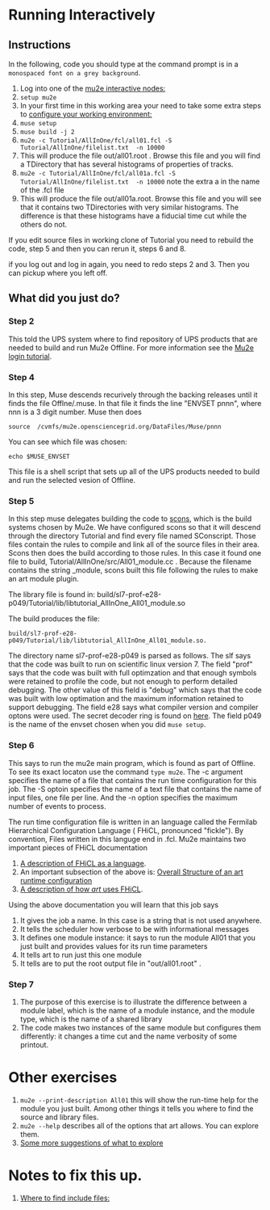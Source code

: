 # Running Interactively

## Instructions

In the following, code you should type at the command prompt is in a ```monospaced font on a grey background```.


1. Log into one of the [mu2e interactive nodes:](https://mu2ewiki.fnal.gov/wiki/ComputingTutorials#Interactive_logins)
1. ```setup mu2e```
1. In your first time in this working area your need to take some extra steps to [configure your working environment:](FirstTime.md)
1. ```muse setup```
1. ```muse build -j 2```
1. ```mu2e -c Tutorial/AllInOne/fcl/all01.fcl -S  Tutorial/AllInOne/filelist.txt  -n 10000```
1. This will produce the file out/all01.root . Browse this file and you will find a TDirectory that has several histograms of properties of tracks.
1. ```mu2e -c Tutorial/AllInOne/fcl/all01a.fcl -S  Tutorial/AllInOne/filelist.txt  -n 10000``` note the extra a in the name of the .fcl file
1. This will produce the file out/all01a.root.  Browse this file and you will see that it contains two TDirectories with very similar histograms.  The difference is that these histograms have a fiducial time cut while the others do not.

If you edit source files in working clone of Tutorial you need to rebuild the code, step 5 and then you can rerun it, steps 6 and 8.

if you log out and log in again, you need to redo steps 2 and 3.  Then you can pickup where you left off.

## What did you just do?

### Step 2

This told the UPS system where to find repository of UPS products that are needed to build and run Mu2e Offline.
For more information see the [Mu2e login tutorial](https://mu2ewiki.fnal.gov/wiki/LoginTutorial#Check_setup_mu2e).


### Step 4
In this step, Muse descends recurively through the backing releases until it finds the file Offlne/.muse.
In that file it finds the line "ENVSET pnnn", where nnn is a 3 digit number.  Muse then does
```
source  /cvmfs/mu2e.opensciencegrid.org/DataFiles/Muse/pnnn
```
You can see which file was chosen:
```
echo $MUSE_ENVSET
```
This file is a shell script that sets up all of the UPS products needed to build and run the selected vesion of Offline.


### Step 5
In this step muse delegates building the code to [scons](https://mu2ewiki.fnal.gov/wiki/Scons), which is the build systems chosen by Mu2e.
We have configured scons so that it will descend through the directory Tutorial and find every file named SConscript.  Those files contain the rules to compile
and link all of the source files in their area.  Scons then does the build according to those rules.
In this case it found one file to build, Tutorial/AllInOne/src/All01_module.cc .  Because the filename contains the string _module, scons built this file
following the rules to make an art module plugin.

The library file is found in:
build/sl7-prof-e28-p049/Tutorial/lib/libtutorial_AllInOne_All01_module.so

The build produces the file:
```
build/sl7-prof-e28-p049/Tutorial/lib/libtutorial_AllInOne_All01_module.so.
```

The directory name sl7-prof-e28-p049 is parsed as follows.  The slf says that the code was
built to run on scientific linux version 7.  The field "prof" says that the code was built with full optimzation and that enough symbols were retained
to profile the code, but not enough to perform detailed debugging.  The other value of this field is "debug" which says that the code was built with
low optimation and the maximum information retained to support debugging.  The field e28 says what compiler version and compiler optons were used.
The secret decoder ring is found on [here](https://cdcvs.fnal.gov/redmine/projects/cet-is-public/wiki/AboutQualifiers). The field p049 is the
name of the envset chosen when you did ```muse setup```.


### Step 6

This says to run the mu2e main program, which is found as part of Offline.  To see its exact locaton use the command ```type mu2e```.
The -c argument specifies the name of a file that contains the run time configuration for this job.  The -S optoin specifies
the name of a text file that contains the name of input files, one file per line.  And the -n option specifies the maximum number
of events to process.

The run time configuration file is written in an language called the Fermilab Hierarchical Configuration Language ( FHiCL, pronounced "fickle").
By convention, Files written in this languge end in .fcl.
Mu2e maintains two important pieces of FHiCL documentation

1. [A description of FHiCL as a language]( https://mu2ewiki.fnal.gov/wiki/FclIntro#HELP.21_What_command_line_options_can_I_give_to_the_mu2e_program.3F).
1. An important subsection of the above is: [Overall Structure of an art runtime configuration](https://mu2ewiki.fnal.gov/wiki/FclIntro#Overall_Structure_of_an_art_Run-time_Configuration)
1. [A description of how *art* uses FHiCL](https://mu2ewiki.fnal.gov/wiki/FclPaths).

Using the above documentation you will learn that this job says

1. It gives the job a name.  In this case is a string that is not used anywhere.
1. It tells the scheduler how verbose to be with informational messages
1. It defines one module instance: it says to run the module All01 that you just built and provides values for its run time parameters
1. It tells art to run just this one module
1. It tells are to put the root output file in  "out/all01.root" .


### Step 7

1. The purpose of this exercise is to illustrate the difference between a module label, which is the name of a module instance, and the module type, which is the name of a shared library
1. The code makes two instances of the same module but configures them differently: it changes a time cut and the name verbosity of some printout.


# Other exercises

1. ```mu2e --print-description All01``` this will show the run-time help for the module you just built.  Among other things it tells you where to find the source and library files.
1. ```mu2e --help``` describes all of the options that art allows.  You can explore them.
1. [Some more suggestions of what to explore](https://mu2ewiki.fnal.gov/wiki/FclIntro#Utilities)

# Notes to fix this up.

1. [Where to find include files:](https://mu2ewiki.fnal.gov/wiki/IncludeFiles)
